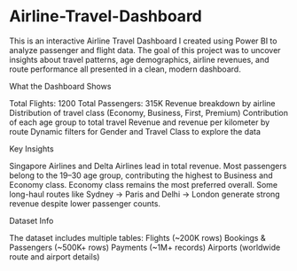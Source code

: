 # Airline-Travel-Dashboard
This is an interactive Airline Travel Dashboard I created using Power BI to analyze passenger and flight data. The goal of this project was to uncover insights about travel patterns, age demographics, airline revenues, and route performance all presented in a clean, modern dashboard.

What the Dashboard Shows

Total Flights: 1200
Total Passengers: 315K
Revenue breakdown by airline
Distribution of travel class (Economy, Business, First, Premium)
Contribution of each age group to total travel
Revenue and revenue per kilometer by route
Dynamic filters for Gender and Travel Class to explore the data

Key Insights

Singapore Airlines and Delta Airlines lead in total revenue.
Most passengers belong to the 19–30 age group, contributing the highest to Business and Economy class.
Economy class remains the most preferred overall.
Some long-haul routes like Sydney → Paris and Delhi → London generate strong revenue despite lower passenger counts.

Dataset Info

The dataset includes multiple tables:
Flights (~200K rows)
Bookings & Passengers (~500K+ rows)
Payments (~1M+ records)
Airports (worldwide route and airport details)
